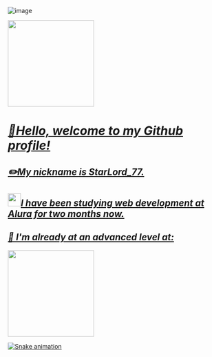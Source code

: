 ![image](https://user-images.githubusercontent.com/112039188/188994300-af23458b-eda2-4c7c-98e5-b705a5a555be.png)

<a  href="https://github.com/StarLord-77dev">
<img height="200em" src="https://github-readme-stats.vercel.app/api?username=StarLord-77dev&show_icons=true&title_color=&text_color=31087B&icon_color=FAF3E3&border_color=1B1A17&bg_color=FF9F29&include_all_commits=true&count_private=true"/>

<h1><strong><em>🙌Hello, welcome to my Github profile!</em></strong></h1>

<h2><strong><em>✏️My nickname is StarLord_77.</em></strong></h2>

<h2><em><img width= "30px" height="30px" style="display: inline" src="https://user-images.githubusercontent.com/112039188/188991310-d740486e-10cd-49f3-83c4-3b65782261c2.png">I have been studying web development at Alura for two months now. </em> </h2>

<h2> <em>🎯 I'm already at an advanced level at: </em></h2>

<img height="200em" src="https://github-readme-stats.vercel.app/api/top-langs/?username=StarLord-77dev&layout=compact&langs_count=7&ttitle_color=&text_color=31087B&icon_color=FAF3E3&border_color=1B1A17&bg_color=FF9F29"/>

![Snake animation](https://github.com/StarLord-77dev/StarLord-77dev/blob/output/github-contribution-grid-snake.svg)












